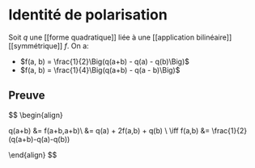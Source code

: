 # Identité de polarisation
Soit $q$ une [[forme quadratique]] liée à une [[application bilinéaire]] [[symmétrique]] $f$. On a:

- $f(a, b) = \frac{1}{2}\Big(q(a+b) - q(a) - q(b)\Big)$
- $f(a, b) = \frac{1}{4}\Big(q(a+b) - q(a - b)\Big)$

## Preuve
$$
\begin{align}

q(a+b) &= f(a+b,a+b)\\
&= q(a) + 2f(a,b) + q(b) \\
\iff f(a,b) &= \frac{1}{2}(q(a+b)-q(a)-q(b))



\end{align}
$$